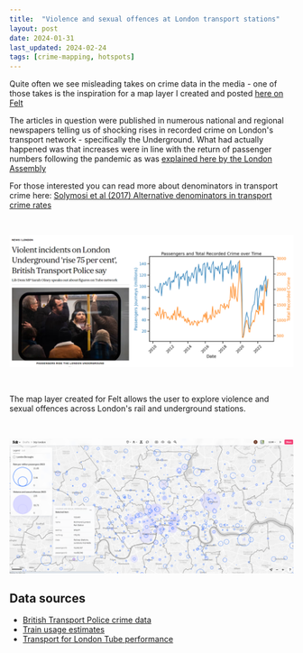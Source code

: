 ```yaml
---
title:  "Violence and sexual offences at London transport stations"
layout: post
date: 2024-01-31
last_updated: 2024-02-24
tags: [crime-mapping, hotspots]
---
```


Quite often we see misleading takes on crime data in the media - one of those takes is the inspiration for a map layer I created and posted <a href="https://felt.com/map/btp-london-dNirKv9B9ASxmumRUvrkZvxD?loc=51.53461,-0.13169,12.08z&share=1" target="_blank">here on Felt</a>

The articles in question were published in numerous national and regional newspapers telling us of shocking rises in recorded crime on London's transport network - specifically the Underground. What had actually happened was that increases were in line with the return of passenger numbers following the pandemic as was <a href="https://www.london.gov.uk/who-we-are/what-london-assembly-does/questions-mayor/find-an-answer/violent-incidents-london-underground-1" target="_blank">explained here by the London Assembly</a>

For those interested you can read more about denominators in transport crime here: <a href="https://osf.io/preprints/socarxiv/neaxh" target="_blank">Solymosi et al (2017) Alternative denominators in transport crime rates</a>

<br>


![75 per cent rise in crime](/assets/images/crime_on_underground.png)


<br>


The map layer created for Felt allows the user to explore violence and sexual offences across London's rail and underground stations.

<br>


[![Felt Map Preview](/assets/images/felt-map-preview.png)](https://felt.com/map/btp-london-dNirKv9B9ASxmumRUvrkZvxD?loc=51.53461,-0.13169,12.08z&share=1)


## Data sources

 * <a href="https://data.police.uk/data/" target="_blank"> British Transport Police crime data</a>
 * <a href="https://dataportal.orr.gov.uk/statistics/usage/estimates-of-station-usage" target="_blank"> Train usage estimates</a>
 * <a href="https://tfl.gov.uk/corporate/publications-and-reports/underground-services-performance" target="_blank"> Transport for London Tube performance</a>
